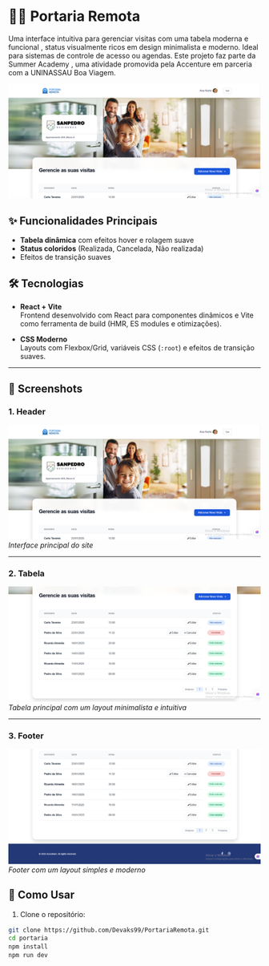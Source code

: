 # 🔑📲 Portaria Remota

Uma interface intuitiva para gerenciar visitas com uma tabela moderna e funcional , status visualmente ricos em design minimalista e moderno. Ideal para sistemas de controle de acesso ou agendas. Este projeto faz parte da Summer Academy , uma atividade promovida pela Accenture em parceria com a UNINASSAU Boa Viagem. 

![Preview da Interface](./src/preview/tela-1-portaria.png)

## ✨ Funcionalidades Principais
- **Tabela dinâmica** com efeitos hover e rolagem suave  
- **Status coloridos** (Realizada, Cancelada, Não realizada)   
- Efeitos de transição suaves  

## 🛠 Tecnologias  
- **React + Vite**  
  Frontend desenvolvido com React para componentes dinâmicos e Vite como ferramenta de build (HMR, ES modules e otimizações).  

- **CSS Moderno**  
  Layouts com Flexbox/Grid, variáveis CSS (`:root`) e efeitos de transição suaves.  

---
## 📸 Screenshots

### 1. Header 
![Header](./src/preview/tela-1-portaria.png)  
*Interface principal do site*

---

### 2. Tabela
![Tabela](./src/preview/tela-2-portaria.png)  
*Tabela principal com um layout minimalista e intuitiva*

---

### 3. Footer
![Footer](./src/preview/tela-3-portaria.png)  
*Footer com um layout simples e moderno*

## 🚀 Como Usar
1. Clone o repositório:
```bash
git clone https://github.com/Devaks99/PortariaRemota.git
cd portaria
npm install
npm run dev
